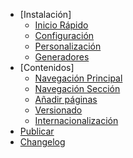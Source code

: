 - [Instalación]
  - [Inicio Rápido](/getStarted/quickStart.md)
  - [Configuración](/getStarted/configuration.md)
  - [Personalización](/getStarted/customization.md)
  - [Generadores](/getStarted/generators.md)
- [Contenidos]
  - [Navegación Principal](/getStarted/quickStart.md)
  - [Navegación Sección](/getStarted/quickStart.md)
  - [Añadir páginas](/getStarted/quickStart.md)
  - [Versionado](/getStarted/quickStart.md)
  - [Internacionalización](/getStarted/quickStart.md)
- [Publicar](/getStarted/quickStart.md)
- [Changelog](/getStarted/quickStart.md)
